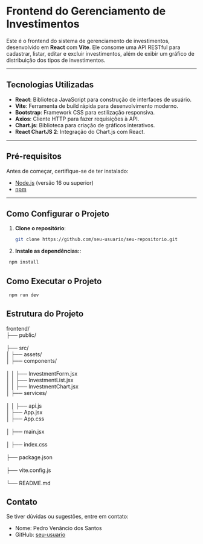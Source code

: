 # Frontend do Gerenciamento de Investimentos

Este é o frontend do sistema de gerenciamento de investimentos, desenvolvido em **React** com **Vite**. Ele consome uma API RESTful para cadastrar, listar, editar e excluir investimentos, além de exibir um gráfico de distribuição dos tipos de investimentos.

---

## Tecnologias Utilizadas

- **React**: Biblioteca JavaScript para construção de interfaces de usuário.
- **Vite**: Ferramenta de build rápida para desenvolvimento moderno.
- **Bootstrap**: Framework CSS para estilização responsiva.
- **Axios**: Cliente HTTP para fazer requisições à API.
- **Chart.js**: Biblioteca para criação de gráficos interativos.
- **React ChartJS 2**: Integração do Chart.js com React.

---

## Pré-requisitos

Antes de começar, certifique-se de ter instalado:

- [Node.js](https://nodejs.org/) (versão 16 ou superior)
- [npm](https://www.npmjs.com/) 

---

## Como Configurar o Projeto

1. **Clone o repositório**:

   ```bash
   git clone https://github.com/seu-usuario/seu-repositorio.git


2. **Instale as dependências:**:

  ```bash
   npm install
  ```
## Como Executar o Projeto
 
  ```bash
   npm run dev
  ```
## Estrutura do Projeto

frontend/<br>
├── public/<br>          
├── src/<br>
│   ├── assets/<br>
│   ├── components/  <br>   
│   │   ├── InvestmentForm.jsx<br>
│   │   ├── InvestmentList.jsx<br>
│   │   ├── InvestmentChart.jsx<br>
│   ├── services/<br>    
│   │   ├── api.js<br>
│   ├── App.jsx<br>
│   ├── App.css<br>  
│   ├── main.jsx<br>      
│   ├── index.css<br>                   
├── package.json<br>    
├── vite.config.js<br>    
└── README.md<br>

## Contato

Se tiver dúvidas ou sugestões, entre em contato:

* Nome: Pedro Venâncio dos Santos
* GitHub: [seu-usuario](https://github.com/pdrVenancio)
